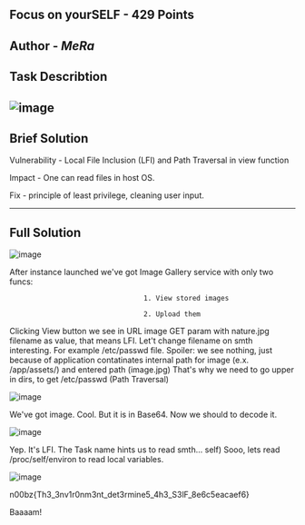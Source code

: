 Focus on yourSELF - 429 Points
---
Author - _MeRa_
---
Task Describtion
---
![image](https://github.com/user-attachments/assets/fb536a1f-a5fc-45f5-86a9-cd1669f496b1)
---
Brief Solution
---
Vulnerability - Local File Inclusion (LFI) and Path Traversal in view function

Impact        - One can read files in host OS.

Fix           - principle of least privilege, cleaning user input.

---
Full Solution
---
![image](https://github.com/user-attachments/assets/32737baa-79f1-4236-9bc6-893f356d568d)

After instance launched we've got Image Gallery service with only two funcs:

                                     1. View stored images
                                     
                                     2. Upload them
Clicking View button we see in URL image GET param with nature.jpg filename as value, that means 
LFI.
Let't change filename on smth interesting. For example /etc/passwd file. Spoiler: we see nothing,
just because of application contatinates internal path for image (e.x. /app/assets/) and entered path (image.jpg)
That's why we need to go upper in dirs, to get /etc/passwd (Path Traversal)

![image](https://github.com/user-attachments/assets/7fdd804c-a7ff-44bb-be53-e5873ba44534)

We've got image. Cool. But it is in Base64. Now we should to decode it.

![image](https://github.com/user-attachments/assets/b9858d3b-f611-44c2-8868-38c092e7ed4e)

Yep. It's LFI. The Task name hints us to read smth... self) Sooo, lets read /proc/self/environ to 
read local variables.

![image](https://github.com/user-attachments/assets/aac971c9-8ec9-403c-aaa0-5d409aa0f3ae)

n00bz{Th3_3nv1r0nm3nt_det3rmine5_4h3_S3lF_8e6c5eacaef6}

Baaaam!

